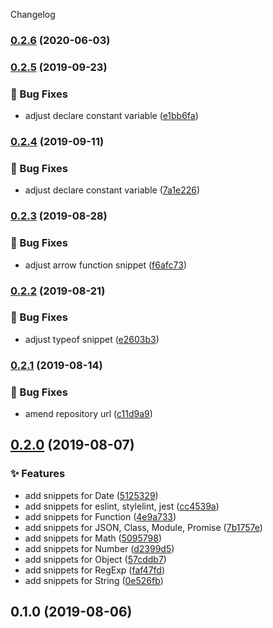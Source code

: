 Changelog
### [0.2.6](https://github.com/RunningCoderLee/javascript-snippets/compare/v0.2.5...v0.2.6) (2020-06-03)

### [0.2.5](https://github.com/RunningCoderLee/javascript-snippets/compare/v0.2.4...v0.2.5) (2019-09-23)


### 🐛 Bug Fixes

* adjust declare constant variable ([e1bb6fa](https://github.com/RunningCoderLee/javascript-snippets/commit/e1bb6fa))

### [0.2.4](https://github.com/RunningCoderLee/javascript-snippets/compare/v0.2.3...v0.2.4) (2019-09-11)


### 🐛 Bug Fixes

* adjust declare constant variable ([7a1e226](https://github.com/RunningCoderLee/javascript-snippets/commit/7a1e226))

### [0.2.3](https://github.com/RunningCoderLee/javascript-snippets/compare/v0.2.2...v0.2.3) (2019-08-28)


### 🐛 Bug Fixes

* adjust arrow function snippet ([f6afc73](https://github.com/RunningCoderLee/javascript-snippets/commit/f6afc73))

### [0.2.2](https://github.com/RunningCoderLee/javascript-snippets/compare/v0.2.1...v0.2.2) (2019-08-21)


### 🐛 Bug Fixes

* adjust typeof snippet ([e2603b3](https://github.com/RunningCoderLee/javascript-snippets/commit/e2603b3))

### [0.2.1](https://github.com/RunningCoderLee/javascript-snippets/compare/v0.2.0...v0.2.1) (2019-08-14)


### 🐛 Bug Fixes

* amend repository url ([c11d9a9](https://github.com/RunningCoderLee/javascript-snippets/commit/c11d9a9))

## [0.2.0](https://github.com/RunningCoderLee/reactsjs-snippets/compare/v0.1.0...v0.2.0) (2019-08-07)


### ✨ Features

* add snippets for Date ([5125329](https://github.com/RunningCoderLee/reactsjs-snippets/commit/5125329))
* add snippets for eslint, stylelint, jest ([cc4539a](https://github.com/RunningCoderLee/reactsjs-snippets/commit/cc4539a))
* add snippets for Function ([4e9a733](https://github.com/RunningCoderLee/reactsjs-snippets/commit/4e9a733))
* add snippets for JSON, Class, Module, Promise ([7b1757e](https://github.com/RunningCoderLee/reactsjs-snippets/commit/7b1757e))
* add snippets for Math ([5095798](https://github.com/RunningCoderLee/reactsjs-snippets/commit/5095798))
* add snippets for Number ([d2399d5](https://github.com/RunningCoderLee/reactsjs-snippets/commit/d2399d5))
* add snippets for Object ([57cddb7](https://github.com/RunningCoderLee/reactsjs-snippets/commit/57cddb7))
* add snippets for RegExp ([faf47fd](https://github.com/RunningCoderLee/reactsjs-snippets/commit/faf47fd))
* add snippets for String ([0e526fb](https://github.com/RunningCoderLee/reactsjs-snippets/commit/0e526fb))

## 0.1.0 (2019-08-06)
